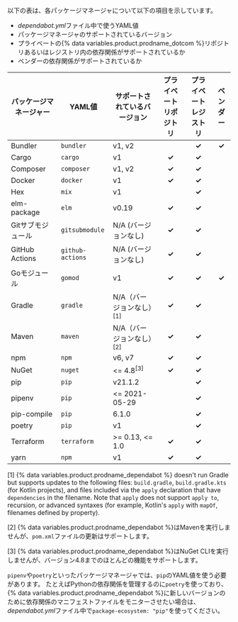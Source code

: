 以下の表は、各パッケージマネージャについて以下の項目を示しています。
- *dependabot.yml*ファイル中で使うYAML値
- パッケージマネージャのサポートされているバージョン
- プライベートの{% data variables.product.prodname_dotcom %}リポジトリあるいはレジストリ内の依存関係がサポートされているか
- ベンダーの依存関係がサポートされているか

| パッケージマネージャー    | YAML値            | サポートされているバージョン             | プライベートリポジトリ | プライベートレジストリ | ベンダー  |
| -------------- | ---------------- | -------------------------- |:-----------:|:-----------:|:-----:|
| Bundler        | `bundler`        | v1, v2                     |             |    **✓**    | **✓** |
| Cargo          | `cargo`          | v1                         |    **✓**    |    **✓**    |       |
| Composer       | `composer`       | v1, v2                     |    **✓**    |    **✓**    |       |
| Docker         | `docker`         | v1                         |    **✓**    |    **✓**    |       |
| Hex            | `mix`            | v1                         |             |    **✓**    |       |
| elm-package    | `elm`            | v0.19                      |    **✓**    |    **✓**    |       |
| Gitサブモジュール     | `gitsubmodule`   | N/A (バージョンなし)              |    **✓**    |    **✓**    |       |
| GitHub Actions | `github-actions` | N/A (バージョンなし)              |    **✓**    |    **✓**    |       |
| Goモジュール        | `gomod`          | v1                         |    **✓**    |    **✓**    | **✓** |
| Gradle         | `gradle`         | N/A（バージョンなし）<sup>[1]</sup> |    **✓**    |    **✓**    |       |
| Maven          | `maven`          | N/A（バージョンなし）<sup>[2]</sup> |    **✓**    |    **✓**    |       |
| npm            | `npm`            | v6, v7                     |    **✓**    |    **✓**    |       |
| NuGet          | `nuget`          | <= 4.8<sup>[3]</sup>       |    **✓**    |    **✓**    |       |
| pip            | `pip`            | v21.1.2                    |             |    **✓**    |       |
| pipenv         | `pip`            | <= 2021-05-29              |             |    **✓**    |       |
| pip-compile    | `pip`            | 6.1.0                      |             |    **✓**    |       |
| poetry         | `pip`            | v1                         |             |    **✓**    |       |
| Terraform      | `terraform`      | >= 0.13, <= 1.0            |    **✓**    |    **✓**    |       |
| yarn           | `npm`            | v1                         |    **✓**    |    **✓**    |       |

[1] {% data variables.product.prodname_dependabot %} doesn't run Gradle but supports updates to the following files: `build.gradle`, `build.gradle.kts` (for Kotlin projects), and files included via the `apply` declaration that have `dependencies` in the filename. Note that `apply` does not support `apply to`, recursion, or advanced syntaxes (for example, Kotlin's `apply` with `mapOf`, filenames defined by property).

[2] {% data variables.product.prodname_dependabot %}はMavenを実行しませんが、`pom.xml`ファイルの更新はサポートします。

[3] {% data variables.product.prodname_dependabot %}はNuGet CLIを実行しませんが、バージョン4.8までのほとんどの機能をサポートします。

`pipenv`や`poetry`といったパッケージマネージャでは、`pip`のYAML値を使う必要があります。 たとえばPythonの依存関係を管理するのに`poetry`を使っており、{% data variables.product.prodname_dependabot %}に新しいバージョンのために依存関係のマニフェストファイルをモニターさせたい場合は、*dependabot.yml*ファイル中で`package-ecosystem: "pip"`を使ってください。
